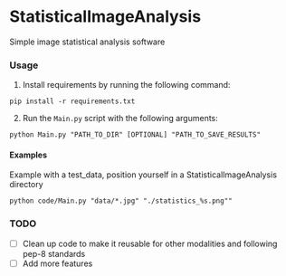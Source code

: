# StatisticalImageAnalysis
Simple image statistical analysis software

### Usage

1. Install requirements by running the following command:

```
pip install -r requirements.txt
```

2. Run the `Main.py` script with the following arguments:

```
python Main.py "PATH_TO_DIR" [OPTIONAL] "PATH_TO_SAVE_RESULTS"
```

#### Examples

Example with a test_data, position yourself in a StatisticalImageAnalysis directory

```
python code/Main.py "data/*.jpg" "./statistics_%s.png""
```

### TODO

- [ ] Clean up code to make it reusable for other modalities and following pep-8 standards
- [ ] Add more features
